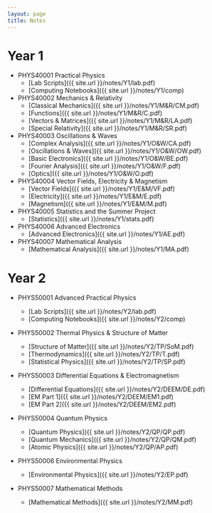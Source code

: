 ```yaml
---
layout: page
title: Notes
---
```

# Year 1

- PHYS40001 Practical Physics
  - [Lab Scripts]({{ site.url }}/notes/Y1/lab.pdf)
  - [Computing Notebooks]({{ site.url }}/notes/Y1/comp)
- PHYS40002 Mechanics & Relativity
  - [Classical Mechanics]({{ site.url }}/notes/Y1/M&R/CM.pdf)
  - [Functions]({{ site.url }}/notes/Y1/M&R/C.pdf)
  - [Vectors & Matrices]({{ site.url }}/notes/Y1/M&R/LA.pdf)
  - [Special Relativity]({{ site.url }}/notes/Y1/M&R/SR.pdf)
- PHYS40003 Oscillations & Waves
  - [Complex Analysis]({{ site.url }}/notes/Y1/O&W/CA.pdf)
  - [Oscillations & Waves]({{ site.url }}/notes/Y1/O&W/OW.pdf)
  - [Basic Electronics]({{ site.url }}/notes/Y1/O&W/BE.pdf)
  - [Fourier Analysis]({{ site.url }}/notes/Y1/O&W/F.pdf)
  - [Optics]({{ site.url }}/notes/Y1/O&W/O.pdf)
- PHYS40004 Vector Fields, Electricity & Magnetism
  - [Vector Fields]({{ site.url }}/notes/Y1/E&M/VF.pdf)
  - [Electricity]({{ site.url }}/notes/Y1/E&M/E.pdf)
  - [Magnetism]({{ site.url }}/notes/Y1/E&M/M.pdf)
- PHYS40005 Statistics and the Summer Project
  - [Statistics]({{ site.url }}/notes/Y1/stats.pdf)
- PHYS40006 Advanced Electronics
  - [Advanced Electronics]({{ site.url }}/notes/Y1/AE.pdf)
- PHYS40007 Mathematical Analysis
  - [Mathematical Analysis]({{ site.url }}/notes/Y1/MA.pdf)

# Year 2

- PHYS50001 Advanced Practical Physics
  - [Lab Scripts]({{ site.url }}/notes/Y2/lab.pdf)
  - [Computing Notebooks]({{ site.url }}/notes/Y2/comp)

- PHYS50002 Thermal Physics & Structure of Matter
  - [Structure of Matter]({{ site.url }}/notes/Y2/TP/SoM.pdf)
  - [Thermodynamics]({{ site.url }}/notes/Y2/TP/T.pdf)
  - [Statistical Physics]({{ site.url }}/notes/Y2/TP/SP.pdf)

- PHYS50003 Differential Equations & Electromagnetism
  - [Differential Equations]({{ site.url }}/notes/Y2/DEEM/DE.pdf)
  - [EM Part 1]({{ site.url }}/notes/Y2/DEEM/EM1.pdf)
  - [EM Part 2]({{ site.url }}/notes/Y2/DEEM/EM2.pdf)

- PHYS50004 Quantum Physics
  - [Quantum Physics]({{ site.url }}/notes/Y2/QP/QP.pdf)
  - [Quantum Mechanics]({{ site.url }}/notes/Y2/QP/QM.pdf)
  - [Atomic Physics]({{ site.url }}/notes/Y2/QP/AP.pdf)

- PHYS50006 Environmental Physics
  - [Environmental Physics]({{ site.url }}/notes/Y2/EP.pdf)

- PHYS50007 Mathematical Methods
  - [Mathematical Methods]({{ site.url }}/notes/Y2/MM.pdf)
